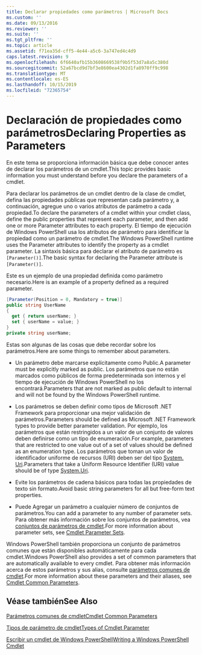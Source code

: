 ```yaml
---
title: Declarar propiedades como parámetros | Microsoft Docs
ms.custom: ''
ms.date: 09/13/2016
ms.reviewer: ''
ms.suite: ''
ms.tgt_pltfrm: ''
ms.topic: article
ms.assetid: f71ea35d-cff5-4e44-a5c6-3a747ed4c4d9
caps.latest.revision: 9
ms.openlocfilehash: 6f6640afb15b3608669538f9b5f53d7a8a5c380d
ms.sourcegitcommit: 52a67bcd9d7bf3e8600ea4302d1fa8970ff9c998
ms.translationtype: MT
ms.contentlocale: es-ES
ms.lasthandoff: 10/15/2019
ms.locfileid: "72365754"
---
```

# <a name="declaring-properties-as-parameters"></a><span data-ttu-id="e480b-102">Declaración de propiedades como parámetros</span><span class="sxs-lookup"><span data-stu-id="e480b-102">Declaring Properties as Parameters</span></span>

<span data-ttu-id="e480b-103">En este tema se proporciona información básica que debe conocer antes de declarar los parámetros de un cmdlet.</span><span class="sxs-lookup"><span data-stu-id="e480b-103">This topic provides basic information you must understand before you declare the parameters of a cmdlet.</span></span>

<span data-ttu-id="e480b-104">Para declarar los parámetros de un cmdlet dentro de la clase de cmdlet, defina las propiedades públicas que representan cada parámetro y, a continuación, agregue uno o varios atributos de parámetro a cada propiedad.</span><span class="sxs-lookup"><span data-stu-id="e480b-104">To declare the parameters of a cmdlet within your cmdlet class, define the public properties that represent each parameter, and then add one or more Parameter attributes to each property.</span></span> <span data-ttu-id="e480b-105">El tiempo de ejecución de Windows PowerShell usa los atributos de parámetro para identificar la propiedad como un parámetro de cmdlet.</span><span class="sxs-lookup"><span data-stu-id="e480b-105">The Windows PowerShell runtime uses the Parameter attributes to identify the property as a cmdlet parameter.</span></span> <span data-ttu-id="e480b-106">La sintaxis básica para declarar el atributo de parámetro es `[Parameter()]`.</span><span class="sxs-lookup"><span data-stu-id="e480b-106">The basic syntax for declaring the Parameter attribute is `[Parameter()]`.</span></span>

<span data-ttu-id="e480b-107">Este es un ejemplo de una propiedad definida como parámetro necesario.</span><span class="sxs-lookup"><span data-stu-id="e480b-107">Here is an example of a property defined as a required parameter.</span></span>

```csharp
[Parameter(Position = 0, Mandatory = true)]
public string UserName
{
  get { return userName; }
  set { userName = value; }
}
private string userName;
```

<span data-ttu-id="e480b-108">Estas son algunas de las cosas que debe recordar sobre los parámetros.</span><span class="sxs-lookup"><span data-stu-id="e480b-108">Here are some things to remember about parameters.</span></span>

- <span data-ttu-id="e480b-109">Un parámetro debe marcarse explícitamente como Public.</span><span class="sxs-lookup"><span data-stu-id="e480b-109">A parameter must be explicitly marked as public.</span></span> <span data-ttu-id="e480b-110">Los parámetros que no están marcados como públicos de forma predeterminada son internos y el tiempo de ejecución de Windows PowerShell no los encontrará.</span><span class="sxs-lookup"><span data-stu-id="e480b-110">Parameters that are not marked as public default to internal and will not be found by the Windows PowerShell runtime.</span></span>

- <span data-ttu-id="e480b-111">Los parámetros se deben definir como tipos de Microsoft .NET Framework para proporcionar una mejor validación de parámetros.</span><span class="sxs-lookup"><span data-stu-id="e480b-111">Parameters should be defined as Microsoft .NET Framework types to provide better parameter validation.</span></span> <span data-ttu-id="e480b-112">Por ejemplo, los parámetros que están restringidos a un valor de un conjunto de valores deben definirse como un tipo de enumeración.</span><span class="sxs-lookup"><span data-stu-id="e480b-112">For example, parameters that are restricted to one value out of a set of values should be defined as an enumeration type.</span></span> <span data-ttu-id="e480b-113">Los parámetros que toman un valor de identificador uniforme de recursos (URI) deben ser del tipo [System. Uri](/dotnet/api/System.Uri).</span><span class="sxs-lookup"><span data-stu-id="e480b-113">Parameters that take a Uniform Resource Identifier (URI) value should be of type [System.Uri](/dotnet/api/System.Uri).</span></span>

- <span data-ttu-id="e480b-114">Evite los parámetros de cadena básicos para todas las propiedades de texto sin formato.</span><span class="sxs-lookup"><span data-stu-id="e480b-114">Avoid basic string parameters for all but free-form text properties.</span></span>

- <span data-ttu-id="e480b-115">Puede Agregar un parámetro a cualquier número de conjuntos de parámetros.</span><span class="sxs-lookup"><span data-stu-id="e480b-115">You can add a parameter to any number of parameter sets.</span></span> <span data-ttu-id="e480b-116">Para obtener más información sobre los conjuntos de parámetros, vea [conjuntos de parámetros de cmdlet](./cmdlet-parameter-sets.md).</span><span class="sxs-lookup"><span data-stu-id="e480b-116">For more information about parameter sets, see [Cmdlet Parameter Sets](./cmdlet-parameter-sets.md).</span></span>

<span data-ttu-id="e480b-117">Windows PowerShell también proporciona un conjunto de parámetros comunes que están disponibles automáticamente para cada cmdlet.</span><span class="sxs-lookup"><span data-stu-id="e480b-117">Windows PowerShell also provides a set of common parameters that are automatically available to every cmdlet.</span></span> <span data-ttu-id="e480b-118">Para obtener más información acerca de estos parámetros y sus alias, consulte [parámetros comunes de cmdlet](./common-parameter-names.md).</span><span class="sxs-lookup"><span data-stu-id="e480b-118">For more information about these parameters and their aliases, see [Cmdlet Common Parameters](./common-parameter-names.md).</span></span>

## <a name="see-also"></a><span data-ttu-id="e480b-119">Véase también</span><span class="sxs-lookup"><span data-stu-id="e480b-119">See Also</span></span>

[<span data-ttu-id="e480b-120">Parámetros comunes de cmdlet</span><span class="sxs-lookup"><span data-stu-id="e480b-120">Cmdlet Common Parameters</span></span>](./common-parameter-names.md)

[<span data-ttu-id="e480b-121">Tipos de parámetro de cmdlet</span><span class="sxs-lookup"><span data-stu-id="e480b-121">Types of Cmdlet Parameter</span></span>](./types-of-cmdlet-parameters.md)

[<span data-ttu-id="e480b-122">Escribir un cmdlet de Windows PowerShell</span><span class="sxs-lookup"><span data-stu-id="e480b-122">Writing a Windows PowerShell Cmdlet</span></span>](./writing-a-windows-powershell-cmdlet.md)
